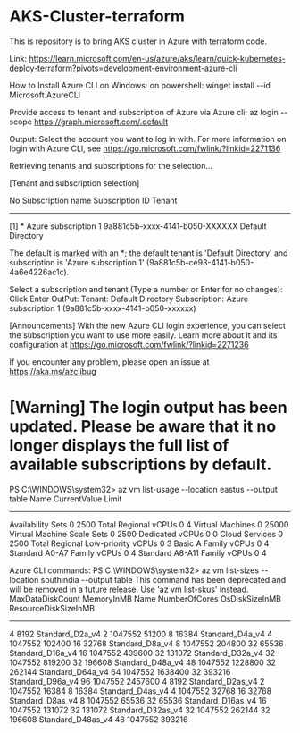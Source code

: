 # AKS-Cluster-terraform
This is repository is to bring AKS cluster in Azure with terraform code.

Link: https://learn.microsoft.com/en-us/azure/aks/learn/quick-kubernetes-deploy-terraform?pivots=development-environment-azure-cli

How to Install Azure CLI on Windows:
     on powershell: winget install --id Microsoft.AzureCLI

Provide access to tenant and subscription of Azure via Azure cli:
    az login --scope https://graph.microsoft.com/.default

   Output: Select the account you want to log in with. For more information on login with Azure CLI, see https://go.microsoft.com/fwlink/?linkid=2271136

Retrieving tenants and subscriptions for the selection...

[Tenant and subscription selection]

No     Subscription name     Subscription ID                       Tenant
-----  --------------------  ------------------------------------  -----------------
[1] *  Azure subscription 1  9a881c5b-xxxx-4141-b050-XXXXXX  Default Directory

The default is marked with an *; the default tenant is 'Default Directory' and subscription is 'Azure subscription 1' (9a881c5b-ce93-4141-b050-4a6e4226ac1c).

Select a subscription and tenant (Type a number or Enter for no changes):     Click Enter
OutPut:
Tenant: Default Directory
Subscription: Azure subscription 1 (9a881c5b-xxxx-4141-b050-xxxxxx)

[Announcements]
With the new Azure CLI login experience, you can select the subscription you want to use more easily. Learn more about it and its configuration at https://go.microsoft.com/fwlink/?linkid=2271236

If you encounter any problem, please open an issue at https://aka.ms/azclibug

[Warning] The login output has been updated. Please be aware that it no longer displays the full list of available subscriptions by default.
==========================================================================

PS C:\WINDOWS\system32> az vm list-usage --location eastus --output table
Name                                      CurrentValue    Limit
----------------------------------------  --------------  -------
Availability Sets                         0               2500
Total Regional vCPUs                      0               4
Virtual Machines                          0               25000
Virtual Machine Scale Sets                0               2500
Dedicated vCPUs                           0               0
Cloud Services                            0               2500
Total Regional Low-priority vCPUs         0               3
Basic A Family vCPUs                      0               4
Standard A0-A7 Family vCPUs               0               4
Standard A8-A11 Family vCPUs              0               4

Azure CLI commands: 
    PS C:\WINDOWS\system32> az vm list-sizes --location southindia --output table
This command has been deprecated and will be removed in a future release. Use 'az vm list-skus' instead.
MaxDataDiskCount    MemoryInMB    Name                    NumberOfCores    OsDiskSizeInMB    ResourceDiskSizeInMB
------------------  ------------  ----------------------  ---------------  ----------------  ----------------------
4                   8192          Standard_D2a_v4         2                1047552           51200
8                   16384         Standard_D4a_v4         4                1047552           102400
16                  32768         Standard_D8a_v4         8                1047552           204800
32                  65536         Standard_D16a_v4        16               1047552           409600
32                  131072        Standard_D32a_v4        32               1047552           819200
32                  196608        Standard_D48a_v4        48               1047552           1228800
32                  262144        Standard_D64a_v4        64               1047552           1638400
32                  393216        Standard_D96a_v4        96               1047552           2457600
4                   8192          Standard_D2as_v4        2                1047552           16384
8                   16384         Standard_D4as_v4        4                1047552           32768
16                  32768         Standard_D8as_v4        8                1047552           65536
32                  65536         Standard_D16as_v4       16               1047552           131072
32                  131072        Standard_D32as_v4       32               1047552           262144
32                  196608        Standard_D48as_v4       48               1047552           393216


